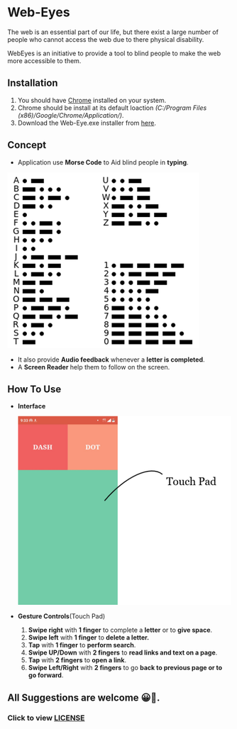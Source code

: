 # Web-Eyes
The web is an essential part of our life, but there exist a large number of people who cannot access the web due to there physical disability.

WebEyes is an initiative to provide a tool to blind people to make the web more accessible to them.

## Installation
1. You should have [Chrome](https://www.google.com/intl/en_uk/chrome/) installed on your system.
2. Chrome should be install at its default loaction *(C:/Program Files (x86)/Google/Chrome/Application/)*.
3. Download the Web-Eye.exe installer from [here](https://github.com/Ayush-Rajniwal/Web-Eyes/releases/).

## Concept
* Application use **Morse Code** to Aid blind people in **typing**.

![Morse Code](/static/morse.png)

* It also provide **Audio feedback** whenever a **letter is completed**.
* A **Screen Reader** help them to follow on the screen.

## How To Use
* **Interface**

    ![Remote](/static/remote.png)

* **Gesture Controls**(Touch Pad)
    1. **Swipe right** with **1 finger** to complete a **letter** or to **give space**.
    2. **Swipe left** with **1 finger** to **delete a letter.**
    3. **Tap** with **1 finger** to **perform search**.
    4. **Swipe UP/Down** with **2 fingers** to **read links and text on a page**.
    5. **Tap** with **2 fingers** to **open a link**.
    6. **Swipe Left/Right** with **2 fingers** to go **back to previous page or to go forward**.
    
## All Suggestions are welcome 😀🌈. 
    
### Click to view [LICENSE](https://github.com/Ayush-Rajniwal/Web-Eyes/blob/master/LICENSE)


